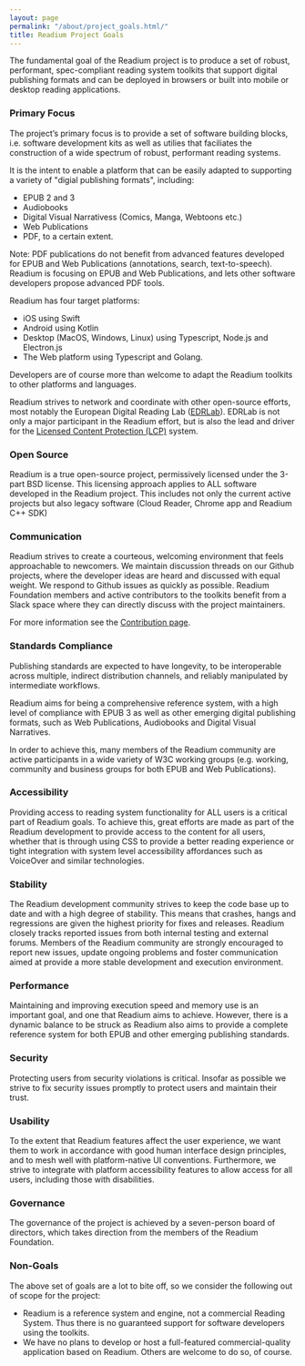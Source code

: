 ```yaml
---
layout: page
permalink: "/about/project_goals.html/"
title: Readium Project Goals
---
```


The fundamental goal of the Readium project is to produce a set of robust, performant, spec-compliant reading system toolkits that support digital publishing formats and can be deployed in browsers or built into mobile or desktop reading applications.  

### Primary Focus

The project’s primary focus is to provide a set of software building blocks, i.e. software development kits as well as utilies that faciliates the construction of a wide spectrum of robust, performant reading systems.  

It is the intent to enable a platform that can be easily adapted to supporting a variety of "digial publishing formats", including:

- EPUB 2 and 3
- Audiobooks
- Digital Visual Narrativess (Comics, Manga, Webtoons etc.)
- Web Publications
- PDF, to a certain extent. 

Note: PDF publications do not benefit from advanced features developed for EPUB and Web Publications (annotations, search, text-to-speech). Readium is focusing on EPUB and Web Publications, and lets other software developers propose advanced PDF tools.

Readium has four target platforms:

- iOS using Swift
- Android using Kotlin
- Desktop (MacOS, Windows, Linux) using Typescript, Node.js and Electron.js
- The Web platform using Typescript and Golang. 

Developers are of course more than welcome to adapt the Readium toolkits to other platforms and languages.

Readium strives to network and coordinate with other open-source efforts, most notably the European Digital Reading Lab ([EDRLab](https://www.edrlab.org/)). EDRLab is not only a major participant in the Readium effort, but is also the lead and driver for the [Licensed Content Protection (LCP)](https://www.edrlab.org/readium/readium-lcp/) system.

### Open Source

Readium is a true open-source project, permissively licensed under the 3-part BSD license.  This licensing approach applies to ALL software developed in the Readium project. This includes not only the current active projects but also legacy software (Cloud Reader, Chrome app and Readium C++ SDK)

### Communication

Readium strives to create a courteous, welcoming environment that feels approachable to newcomers. We maintain discussion threads on our Github projects, where the developer ideas are heard and discussed with equal weight. We respond to Github issues as quickly as possible. Readium Foundation members and active contributors to the toolkits benefit from a Slack space where they can directly discuss with the project maintainers. 

For more information see the [Contribution page](https://readium.org/development/contributing/).

### Standards Compliance

Publishing standards are expected to have longevity, to be interoperable across multiple, indirect distribution channels, and reliably manipulated by intermediate workflows. 

Readium aims for being a comprehensive reference system, with a high level of compliance with EPUB 3 as well as other emerging digital publishing formats, such as Web Publications, Audiobooks and Digital Visual Narratives.

In order to achieve this, many members of the Readium community are active participants in a wide variety of W3C working groups (e.g. working, community and business groups for both EPUB and Web Publications).  

### Accessibility

Providing access to reading system functionality for ALL users is a critical part of Readium goals.  To achieve this, great efforts are made as part of the Readium development to provide access to the content for all users, whether that is through using CSS to provide a better reading experience or tight integration with system level accessibility affordances such as VoiceOver and similar technologies.

### Stability

The Readium development community strives to keep the code base up to date and with a high degree of stability. This means that crashes, hangs and regressions are given the highest priority for fixes and releases.  Readium closely tracks reported issues from both internal testing and external forums.  Members of the Readium community are strongly encouraged to report new issues, update ongoing problems and foster communication aimed at provide a more stable development and execution environment.

### Performance

Maintaining and improving execution speed and memory use is an important goal, and one that Readium aims to achieve.  However, there is a dynamic balance to be struck as Readium also aims to provide a complete reference system for both EPUB and other emerging publishing standards.

### Security

Protecting users from security violations is critical. Insofar as possible we strive to fix security issues promptly to protect users and maintain their trust.

### Usability

To the extent that Readium features affect the user experience, we want them to work in accordance with good human interface design principles, and to mesh well with platform-native UI conventions. Furthermore, we strive to integrate with platform accessibility features to allow access for all users, including those with disabilities.

### Governance

The governance of the project is achieved by a seven-person board of directors, which takes direction from the members of the Readium Foundation.

### Non-Goals

The above set of goals are a lot to bite off, so we consider the following out of scope for the project:

- Readium is a reference system and engine, not a commercial Reading System. Thus there is no guaranteed support for software developers using the toolkits. 
- We have no plans to develop or host a full-featured commercial-quality application based on Readium. Others are welcome to do so, of course.


 
